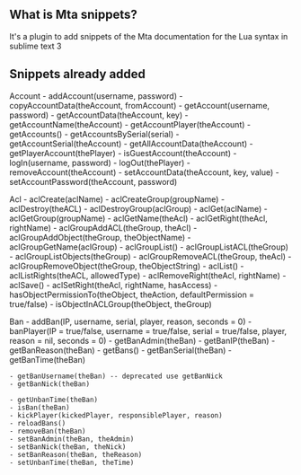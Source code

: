 ## What is Mta snippets?

It's a plugin to add snippets of the Mta documentation for the Lua syntax in sublime text 3

## Snippets already added

Account
	- addAccount(username, password)
	- copyAccountData(theAccount, fromAccount)
	- getAccount(username, password)
	- getAccountData(theAccount, key)
	- getAccountName(theAccount)
	- getAccountPlayer(theAccount)
	- getAccounts()
	- getAccountsBySerial(serial)
	- getAccountSerial(theAccount)
	- getAllAccountData(theAccount)
	- getPlayerAccount(thePlayer)
	- isGuestAccount(theAccount)
	- logIn(username, password)
	- logOut(thePlayer)
	- removeAccount(theAccount)
	- setAccountData(theAccount, key, value)
	- setAccountPassword(theAccount, password)
  
Acl
	- aclCreate(aclName)
	- aclCreateGroup(groupName)
	- aclDestroy(theACL)
	- aclDestroyGroup(aclGroup)
	- aclGet(aclName)
	- aclGetGroup(groupName)
	- aclGetName(theAcl)
	- aclGetRight(theAcl, rightName)
	- aclGroupAddACL(theGroup, theAcl)
	- aclGroupAddObject(theGroup, theObjectName)
	- aclGroupGetName(aclGroup)
	- aclGroupList()
	- aclGroupListACL(theGroup)
	- aclGroupListObjects(theGroup)
	- aclGroupRemoveACL(theGroup, theAcl)
	- aclGroupRemoveObject(theGroup, theObjectString)
	- aclList()
	- aclListRights(theACL, allowedType)
	- aclRemoveRight(theAcl, rightName)
	- aclSave()
	- aclSetRight(theAcl, rightName, hasAccess)
	- hasObjectPermissionTo(theObject, theAction, defaultPermission = true/false)
	- isObjectInACLGroup(theObject, theGroup)
  
Ban
	- addBan(IP, username, serial, player, reason, seconds = 0)
	- banPlayer(IP = true/false, username = true/false, serial = true/false, player, reason = nil, seconds = 0)
	- getBanAdmin(theBan)
	- getBanIP(theBan)
	- getBanReason(theBan)
	- getBans()
	- getBanSerial(theBan)
	- getBanTime(theBan)

	- getBanUsername(theBan) -- deprecated use getBanNick
	- getBanNick(theBan)

	- getUnbanTime(theBan)
	- isBan(theBan)
	- kickPlayer(kickedPlayer, responsiblePlayer, reason)
	- reloadBans()
	- removeBan(theBan)
	- setBanAdmin(theBan, theAdmin)
	- setBanNick(theBan, theNick)
	- setBanReason(theBan, theReason)
	- setUnbanTime(theBan, theTime)
